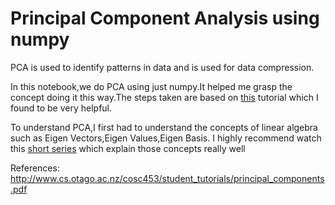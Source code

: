 # Principal Component Analysis using numpy

PCA is used to identify patterns in data and is used for data compression.

In this notebook,we do PCA using just numpy.It helped me grasp the concept doing it this way.The steps taken are based on [this](http://www.cs.otago.ac.nz/cosc453/student_tutorials/principal_components.pdf) tutorial which I found to be very helpful.

To understand PCA,I first had to understand the concepts of linear algebra such as Eigen Vectors,Eigen Values,Eigen Basis.
I highly recommend watch this [short series](https://www.youtube.com/playlist?list=PLZHQObOWTQDPD3MizzM2xVFitgF8hE_ab) which explain those concepts really well


References:
http://www.cs.otago.ac.nz/cosc453/student_tutorials/principal_components.pdf




